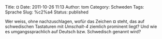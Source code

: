 Title: ¤
Date: 2011-10-26 11:13
Author: tom
Category: Schweden
Tags: Sprache
Slug: %c2%a4
Status: published

Wer weiss, ohne nachzuschlagen, wofür das Zeichen **¤** steht, das auf
schwedischen Tastaturen mit *Umschalt-4* ziemlich prominent liegt? Und
wie es umgangssprachlich auf Deutsch bzw. Schwedisch genannt wird?

